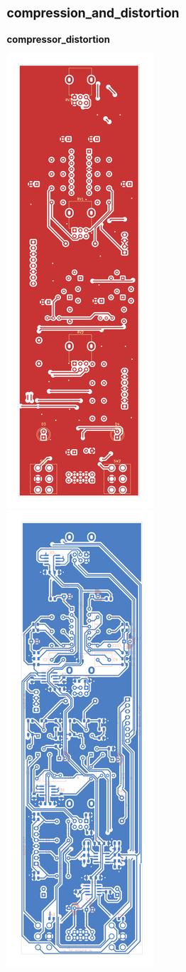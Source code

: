 # compression_and_distortion

## compressor_distortion

![PCB front](docs/2D/compressor_distortion_front.svg)
![PCB back](docs/2D/compressor_distortion_back.svg)

